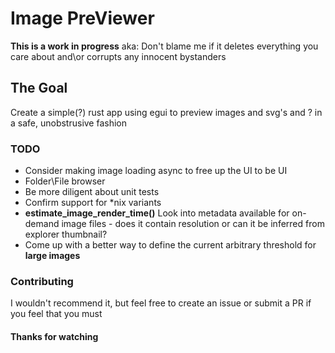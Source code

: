 # Image PreViewer

**This is a work in progress** aka: Don't blame me if it deletes everything you care about and\or corrupts any innocent bystanders

## The Goal
Create a simple(?) rust app using egui to preview images and svg's and ? in a safe, unobstrusive fashion

### TODO
- Consider making image loading async to free up the UI to be UI
- Folder\File browser
- Be more diligent about unit tests
- Confirm support for *nix variants
- **estimate_image_render_time()** Look into metadata available for on-demand image files - does it contain resolution or can it be inferred from explorer thumbnail?
- Come up with a better way to define the current arbitrary threshold for **large images**

### Contributing
I wouldn't recommend it, but feel free to create an issue or submit a PR if you feel that you must

#### Thanks for watching


